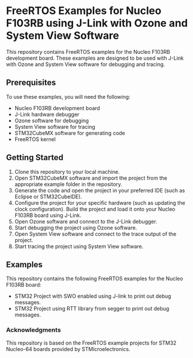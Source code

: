 # FreeRTOS Examples for Nucleo F103RB using J-Link with Ozone and System View Software

This repository contains FreeRTOS examples for the Nucleo F103RB development board. These examples are designed to be used with J-Link with Ozone and System View software for debugging and tracing.

## Prerequisites
To use these examples, you will need the following:

* Nucleo F103RB development board
* J-Link hardware debugger
* Ozone software for debugging
* System View software for tracing
* STM32CubeMX software for generating code
* FreeRTOS kernel

## Getting Started
1. Clone this repository to your local machine.
2. Open STM32CubeMX software and import the project from the appropriate example folder in the repository.
3. Generate the code and open the project in your preferred IDE (such as Eclipse or STM32CubeIDE).
4. Configure the project for your specific hardware (such as updating the clock configuration).
Build the project and load it onto your Nucleo F103RB board using J-Link.
5. Open Ozone software and connect to the J-Link debugger.
6. Start debugging the project using Ozone software.
7. Open System View software and connect to the trace output of the project.
8. Start tracing the project using System View software.

## Examples
This repository contains the following FreeRTOS examples for the Nucleo F103RB board:

* STM32 Project with SWO enabled using J-link to print out debug messages.
* STM32 Project using RTT library from segger to print out debug messages.

### Acknowledgments
This repository is based on the FreeRTOS example projects for STM32 Nucleo-64 boards provided by STMicroelectronics.